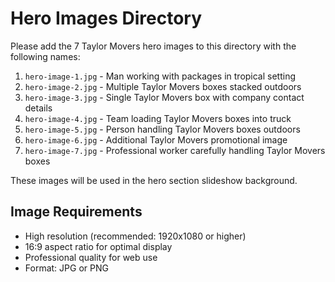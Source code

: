 # Hero Images Directory

Please add the 7 Taylor Movers hero images to this directory with the following names:

1. `hero-image-1.jpg` - Man working with packages in tropical setting
2. `hero-image-2.jpg` - Multiple Taylor Movers boxes stacked outdoors
3. `hero-image-3.jpg` - Single Taylor Movers box with company contact details
4. `hero-image-4.jpg` - Team loading Taylor Movers boxes into truck
5. `hero-image-5.jpg` - Person handling Taylor Movers boxes outdoors
6. `hero-image-6.jpg` - Additional Taylor Movers promotional image
7. `hero-image-7.jpg` - Professional worker carefully handling Taylor Movers boxes

These images will be used in the hero section slideshow background.

## Image Requirements
- High resolution (recommended: 1920x1080 or higher)
- 16:9 aspect ratio for optimal display
- Professional quality for web use
- Format: JPG or PNG